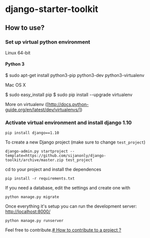 # django-starter-toolkit #


## How to use? ##

### Set up virtual python environment

Linux 64-bit

#### Python 3
$ sudo apt-get install python3-pip python3-dev python3-virtualenv

Mac OS X

$ sudo easy_install pip
$ sudo pip install --upgrade virtualenv

More on virtualenv ([http://docs.python-guide.org/en/latest/dev/virtualenvs/])

### Activate virtual environment and install django 1.10

    pip install django==1.10

To create a new Django project (make sure to change `test_project`)

    django-admin.py startproject --template=https://github.com/sijanonly/django-toolkit/archive/master.zip test_project

cd to your project and install the dependences

    pip install -r requirements.txt

If you need a database, edit the settings and create one with
   
    python manage.py migrate

Once everything it's setup you can run the development server: [http://localhost:8000/](http://localhost:8000/)

    python manage.py runserver


Feel free to contribute.[# How to contribute to a project ?](https://guides.github.com/activities/contributing-to-open-source/#contributing)
